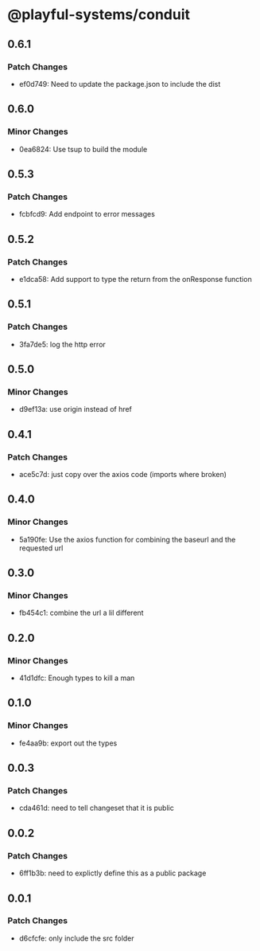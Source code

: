 # @playful-systems/conduit

## 0.6.1

### Patch Changes

- ef0d749: Need to update the package.json to include the dist

## 0.6.0

### Minor Changes

- 0ea6824: Use tsup to build the module

## 0.5.3

### Patch Changes

- fcbfcd9: Add endpoint to error messages

## 0.5.2

### Patch Changes

- e1dca58: Add support to type the return from the onResponse function

## 0.5.1

### Patch Changes

- 3fa7de5: log the http error

## 0.5.0

### Minor Changes

- d9ef13a: use origin instead of href

## 0.4.1

### Patch Changes

- ace5c7d: just copy over the axios code (imports where broken)

## 0.4.0

### Minor Changes

- 5a190fe: Use the axios function for combining the baseurl and the requested url

## 0.3.0

### Minor Changes

- fb454c1: combine the url a lil different

## 0.2.0

### Minor Changes

- 41d1dfc: Enough types to kill a man

## 0.1.0

### Minor Changes

- fe4aa9b: export out the types

## 0.0.3

### Patch Changes

- cda461d: need to tell changeset that it is public

## 0.0.2

### Patch Changes

- 6ff1b3b: need to explictly define this as a public package

## 0.0.1

### Patch Changes

- d6cfcfe: only include the src folder

